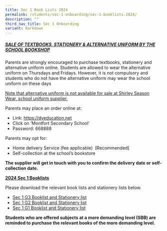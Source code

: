 ```yaml
---
title: Sec 1 Book Lists 2024
permalink: /students/sec-1-onboarding/sec-1-booklists-2024/
description: ""
third_nav_title: Sec 1 Onboarding
variant: markdown
---
```

##### <u>SALE OF TEXTBOOKS, STATIONERY &amp; ALTERNATIVE UNIFORM BY THE SCHOOL BOOKSHOP</u>
Parents are strongly encouraged to purchase textbooks, stationery and alternative uniform online. Students are allowed to wear the alternative uniform on Thursdays and Fridays. However, it is not compulsory and students who do not have the alternative uniform may wear the school uniform on these days

<u>Note that alternative uniform is not available for sale at Shirley Season Wear, school uniform supplier.</u>

Parents may place an order online at:
* Link: https://dyeducation.net
* Click on ‘Montfort Secondary School’
* Password: 668888

Parents may opt for:
* Home delivery Service (fee applicable)&nbsp; \[Recommended\]
* Self-collection at the school’s bookstore

**The supplier will get in touch with you to confirm the delivery date or self-collection date.**

**<u>2024 Sec 1 Booklists</u>**

Please download the relevant book lists and stationery lists below.
* [Sec 1 G3 Booklist and Stationery list](/files/2024%20sec%201_g3%20booklist.pdf)
* [Sec 1 G2 Booklist and Stationery list](/files/2024%20sec%201_g2%20booklist.pdf)
* [Sec 1 G1 Booklist and Stationery list](/files/2024%20sec%201_g1%20booklist.pdf)

**Students who are offered subjects at a more demanding level (SBB) are reminded to purchase the relevant books of the more demanding level.**